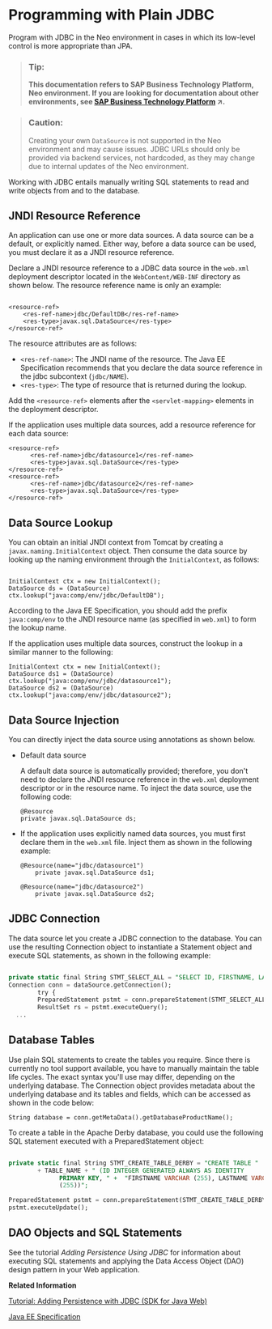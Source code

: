 <!-- loioe79cfef4bb57101494cde44e48426511 -->

# Programming with Plain JDBC

Program with JDBC in the Neo environment in cases in which its low-level control is more appropriate than JPA.

> ### Tip:  
> **This documentation refers to SAP Business Technology Platform, Neo environment. If you are looking for documentation about other environments, see [SAP Business Technology Platform](https://help.sap.com/viewer/65de2977205c403bbc107264b8eccf4b/Cloud/en-US/6a2c1ab5a31b4ed9a2ce17a5329e1dd8.html "SAP Business Technology Platform (SAP BTP) is an integrated offering comprised of four technology portfolios: database and data management, application development and integration, analytics, and intelligent technologies. The platform offers users the ability to turn data into business value, compose end-to-end business processes, and build and extend SAP applications quickly.") :arrow_upper_right:.**



> ### Caution:  
> Creating your own `DataSource` is not supported in the Neo environment and may cause issues. JDBC URLs should only be provided via backend services, not hardcoded, as they may change due to internal updates of the Neo environment.

Working with JDBC entails manually writing SQL statements to read and write objects from and to the database.



<a name="loioe79cfef4bb57101494cde44e48426511__section_N10050_N10013_N10001"/>

## JNDI Resource Reference

An application can use one or more data sources. A data source can be a default, or explicitly named. Either way, before a data source can be used, you must declare it as a JNDI resource reference.

Declare a JNDI resource reference to a JDBC data source in the `web.xml` deployment descriptor located in the `WebContent/WEB-INF` directory as shown below. The resource reference name is only an example:

```

<resource-ref>
    <res-ref-name>jdbc/DefaultDB</res-ref-name>
    <res-type>javax.sql.DataSource</res-type>
</resource-ref>

```

The resource attributes are as follows:

-   `<res-ref-name>`: The JNDI name of the resource. The Java EE Specification recommends that you declare the data source reference in the jdbc subcontext \(`jdbc/NAME`\).
-   `<res-type>`: The type of resource that is returned during the lookup.

Add the `<resource-ref>` elements after the `<servlet-mapping>` elements in the deployment descriptor.

If the application uses multiple data sources, add a resource reference for each data source:

```
<resource-ref>
      <res-ref-name>jdbc/datasource1</res-ref-name>
      <res-type>javax.sql.DataSource</res-type>
</resource-ref>
<resource-ref>
      <res-ref-name>jdbc/datasource2</res-ref-name>
      <res-type>javax.sql.DataSource</res-type>
</resource-ref>
```



## Data Source Lookup

You can obtain an initial JNDI context from Tomcat by creating a `javax.naming.InitialContext` object. Then consume the data source by looking up the naming environment through the `InitialContext`, as follows:

```

InitialContext ctx = new InitialContext();
DataSource ds = (DataSource) ctx.lookup("java:comp/env/jdbc/DefaultDB");

```

According to the Java EE Specification, you should add the prefix `java:comp/env` to the JNDI resource name \(as specified in `web.xml`\) to form the lookup name.

If the application uses multiple data sources, construct the lookup in a similar manner to the following:

```
InitialContext ctx = new InitialContext();
DataSource ds1 = (DataSource) ctx.lookup("java:comp/env/jdbc/datasource1");
DataSource ds2 = (DataSource) ctx.lookup("java:comp/env/jdbc/datasource2");
```



<a name="loioe79cfef4bb57101494cde44e48426511__section_N10036_N10013_N10001"/>

## Data Source Injection

You can directly inject the data source using annotations as shown below.

-   Default data source

    A default data source is automatically provided; therefore, you don't need to declare the JNDI resource reference in the `web.xml` deployment descriptor or in the resource name. To inject the data source, use the following code:

    ```
    @Resource
    private javax.sql.DataSource ds;
    ```

-   If the application uses explicitly named data sources, you must first declare them in the `web.xml` file. Inject them as shown in the following example:

    ```
    @Resource(name="jdbc/datasource1")
        private javax.sql.DataSource ds1;
    
    @Resource(name="jdbc/datasource2")
        private javax.sql.DataSource ds2;
    ```




<a name="loioe79cfef4bb57101494cde44e48426511__section_2F4125C829D8448E9A85A07400DE59D2"/>

## JDBC Connection

The data source let you create a JDBC connection to the database. You can use the resulting Connection object to instantiate a Statement object and execute SQL statements, as shown in the following example:

```sql

private static final String STMT_SELECT_ALL = "SELECT ID, FIRSTNAME, LASTNAME FROM " + TABLE_NAME;
Connection conn = dataSource.getConnection();
		try {
        PreparedStatement pstmt = conn.prepareStatement(STMT_SELECT_ALL);
        ResultSet rs = pstmt.executeQuery();
  ...

```



<a name="loioe79cfef4bb57101494cde44e48426511__section_3134F8B86E2D4F17A171C1981DD87D42"/>

## Database Tables

Use plain SQL statements to create the tables you require. Since there is currently no tool support available, you have to manually maintain the table life cycles. The exact syntax you'll use may differ, depending on the underlying database. The Connection object provides metadata about the underlying database and its tables and fields, which can be accessed as shown in the code below:

```
String database = conn.getMetaData().getDatabaseProductName();

```

To create a table in the Apache Derby database, you could use the following SQL statement executed with a PreparedStatement object:

```sql

private static final String STMT_CREATE_TABLE_DERBY = "CREATE TABLE "
		+ TABLE_NAME + " (ID INTEGER GENERATED ALWAYS AS IDENTITY
              PRIMARY KEY, " +  "FIRSTNAME VARCHAR (255), LASTNAME VARCHAR
              (255))";

PreparedStatement pstmt = conn.prepareStatement(STMT_CREATE_TABLE_DERBY);
pstmt.executeUpdate();

```



<a name="loioe79cfef4bb57101494cde44e48426511__section_40BF49691D004648A51F3728BAC85DBD"/>

## DAO Objects and SQL Statements

See the tutorial *Adding Persistence Using JDBC* for information about executing SQL statements and applying the Data Access Object \(DAO\) design pattern in your Web application.

**Related Information**  


[Tutorial: Adding Persistence with JDBC \(SDK for Java Web\)](tutorial-adding-persistence-with-jdbc-sdk-for-java-web-e4c5285.md#loioe4c52854bb571014aeb88753d0dad158 "Use JDBC to persist data in a simple Java EE web application that manages a list of persons.")

[Java EE Specification](https://jcp.org/aboutJava/communityprocess/final/jsr244/index.html)

